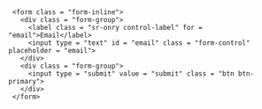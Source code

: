 <!DOCTYPE html>
<html lang="ja">
  <head>
    <meta charset="utf-8">
    <meta http-equiv="X-UA-Compatible" content="IE=edge">
    <meta name="viewport" content="width=device-width, initial-scale=1">
    <title>WB</title>
    <link href="css/bootstrap.min.css" rel="stylesheet">
  </head>
  <body>
   <div class = "container" style = "padding:20px 0">

     <form class = "form-inline">
       <div class = "form-group">
         <label class = "sr-onry control-label" for = "email">Email</label>
         <input type = "text" id = "email" class = "form-control" placeholder = "email">
       </div>
       <div class = "form-group">
         <input type = "submit" value = "submit" class = "btn btn-primary">
       </div>
     </form>


   </div>
    <script src="https://ajax.googleapis.com/ajax/libs/jquery/1.11.3/jquery.min.js"></script>
    <script src="js/bootstrap.min.js"></script>
  </body>
</html>

